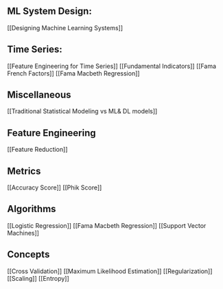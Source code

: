 ## ML System Design:
[[Designing Machine Learning Systems]]

## Time Series:
[[Feature Engineering for Time Series]]
[[Fundamental Indicators]]
[[Fama French Factors]]
[[Fama Macbeth Regression]]

## Miscellaneous
[[Traditional Statistical Modeling vs ML& DL models]]

## Feature Engineering
[[Feature Reduction]]


## Metrics
[[Accuracy Score]]
[[Phik Score]]

## Algorithms
[[Logistic Regression]]
[[Fama Macbeth Regression]]
[[Support Vector Machines]]

## Concepts
[[Cross Validation]]
[[Maximum Likelihood Estimation]]
[[Regularization]]
[[Scaling]]
[[Entropy]]


